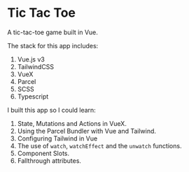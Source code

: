 # Tic Tac Toe

A tic-tac-toe game built in Vue.

The stack for this app includes:

1. Vue.js v3
2. TailwindCSS
3. VueX
4. Parcel
5. SCSS
6. Typescript

I built this app so I could learn:

1. State, Mutations and Actions in VueX.
2. Using the Parcel Bundler with Vue and Tailwind.
3. Configuring Tailwind in Vue
4. The use of `watch`, `watchEffect` and the `unwatch` functions.
5. Component Slots.
6. Fallthrough attributes.
